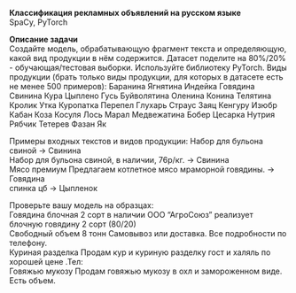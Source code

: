 **Классификация рекламных объявлений на русском языке**\
SpaCy, PyTorch

**Описание задачи**\
Создайте модель, обрабатывающую фрагмент текста и определяющую, какой вид продукции в нём содержится.
Датасет поделите на 80%/20% - обучающая/тестовая выборки.
Используйте библиотеку PyTorch.
Виды продукции (брать только виды продукции, для которых в датасете есть не менее 500 примеров):
Баранина Ягнятина Индейка Говядина Свинина Кура Цыплено Гусь Буйволятина Оленина Конина Телятина Кролик Утка Куропатка Перепел Глухарь Страус Заяц Кенгуру Изюбр Кабан Коза Косуля Лось Марал Медвежатина Бобер Цесарка Нутрия Рябчик Тетерев Фазан Як

Примеры входных текстов и видов продукции:
Набор для бульона свиной -> Свинина\
Набор для бульона свиной, в наличии, 76р/кг. -> Свинина\
Мясо премиум Предлагаем котлетное мясо мраморной говядины. -> Говядина\
спинка цб -> Цыпленок

Проверьте вашу модель на образцах:\
Говядина блочная 2 сорт в наличии ООО “АгроСоюз” реализует блочную говядину 2 сорт (80/20)\
Свободный объем 8 тонн Самовывоз или доставка. Все подробности по телефону.\
Куриная разделка Продам кур и куриную разделку гост и халяль по хорошей цене .Тел:\
Говяжью мукозу Продам говяжью мукозу в охл и замороженном виде. Есть объем.

